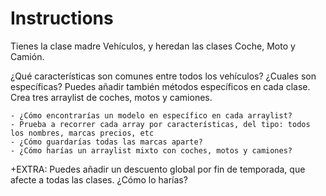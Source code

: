 # Instructions

Tienes la clase madre Vehículos, y heredan las clases Coche, Moto y Camión.

¿Qué características son comunes entre todos los vehículos? ¿Cuales son específicas?
Puedes añadir también métodos específicos en cada clase.
Crea tres arraylist de coches, motos y camiones.

    - ¿Cómo encontrarías un modelo en específico en cada arraylist?
    - Prueba a recorrer cada array por características, del tipo: todos los nombres, marcas precios, etc
    - ¿Cómo guardarías todas las marcas aparte?
    - ¿Cómo harías un arraylist mixto con coches, motos y camiones?

+EXTRA: Puedes añadir un descuento global por fin de temporada, que afecte a todas las clases. ¿Cómo lo harías?

